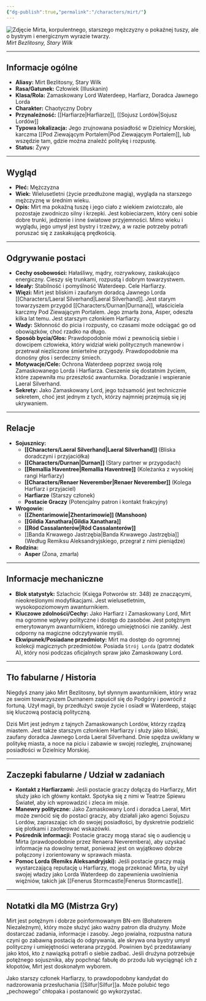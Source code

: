 ```yaml
---
{"dg-publish":true,"permalink":"/characters/mirt/"}
---
```


![Zdjęcie Mirta, korpulentnego, starszego mężczyzny o pokaźnej tuszy, ale o bystrym i energicznym wyrazie twarzy.](https://5e.tools/img/adventure/WDH/Mirt.webp)
*Mirt Bezlitosny, Stary Wilk*

---

## Informacje ogólne

*   **Aliasy:** Mirt Bezlitosny, Stary Wilk
*   **Rasa/Gatunek:** Człowiek (Illuskanin)
*   **Klasa/Rola:** Zamaskowany Lord Waterdeep, Harfiarz, Doradca Jawnego Lorda
*   **Charakter:** Chaotyczny Dobry
*   **Przynależność:** [[Harfiarze\|Harfiarze]], [[Sojusz Lordów\|Sojusz Lordów]]
*   **Typowa lokalizacja:** Jego zrujnowana posiadłość w Dzielnicy Morskiej, karczma [[Pod Ziewającym Portalem\|Pod Ziewającym Portalem]], lub wszędzie tam, gdzie można znaleźć politykę i rozpustę.
*   **Status:** Żywy

---

## Wygląd

*   **Płeć:** Mężczyzna
*   **Wiek:** Wielusetletni (życie przedłużone magią), wygląda na starszego mężczyznę w średnim wieku.
*   **Opis:** Mirt ma pokaźną tuszę i jego ciało z wiekiem zwiotczało, ale pozostaje zwodniczo silny i krzepki. Jest kobieciarzem, który ceni sobie dobre trunki, jedzenie i inne światowe przyjemności. Mimo wieku i wyglądu, jego umysł jest bystry i trzeźwy, a w razie potrzeby potrafi poruszać się z zaskakującą prędkością.

---

## Odgrywanie postaci

*   **Cechy osobowości:** Hałaśliwy, mądry, rozrywkowy, zaskakująco energiczny. Cieszy się trunkami, rozpustą i dobrym towarzystwem.
*   **Ideały:** Stabilność i pomyślność Waterdeep. Cele Harfiarzy.
*   **Więzi:** Mirt jest bliskim i zaufanym doradcą Jawnego Lorda [[Characters/Laeral Silverhand\|Laeral Silverhand]]. Jest starym towarzyszem przygód [[Characters/Durnan\|Durnana]], właściciela karczmy Pod Ziewającym Portalem. Jego zmarła żona, Asper, odeszła kilka lat temu. Jest starszym członkiem Harfiarzy.
*   **Wady:** Skłonność do picia i rozpusty, co czasami może odciągać go od obowiązków, choć rzadko na długo.
*   **Sposób bycia/Głos:** Prawdopodobnie mówi z pewnością siebie i dowcipem człowieka, który widział wieki politycznych manewrów i przetrwał niezliczone śmiertelne przygody. Prawdopodobnie ma donośny głos i serdeczny śmiech.
*   **Motywacje/Cele:** Ochrona Waterdeep poprzez swoją rolę Zamaskowanego Lorda i Harfiarza. Cieszenie się dostatnim życiem, które zapewniła mu przeszłość awanturnika. Doradzanie i wspieranie Laeral Silverhand.
*   **Sekrety:** Jako Zamaskowany Lord, jego tożsamość jest technicznie sekretem, choć jest jednym z tych, którzy najmniej przejmują się jej ukrywaniem.

---

## Relacje

*   **Sojusznicy:**
    *   **[[Characters/Laeral Silverhand\|Laeral Silverhand]]** (Bliska doradczyni i przyjaciółka)
    *   **[[Characters/Durnan\|Durnan]]** (Stary partner w przygodach)
    *   **[[Remallia Haventree\|Remallia Haventree]]** (Koleżanka z wysokiej rangi Harfiarzy)
    *   **[[Characters/Renaer Neverember\|Renaer Neverember]]** (Kolega Harfiarz i przyjaciel)
    *   **Harfiarze** (Starszy członek)
    *   **Postacie Graczy** (Potencjalny patron i kontakt frakcyjny)
*   **Wrogowie:**
    *   **[[Zhentarimowie\|Zhentarimowie]] (Manshoon)**
    *   **[[Gildia Xanathara\|Gildia Xanathara]]**
    *   **[[Ród Cassalanterów\|Ród Cassalanterów]]**
    *   [[Banda Krwawego Jastrzębia\|Banda Krwawego Jastrzębia]] (Według Remiksu Aleksandryjskiego, przegrał z nimi pieniądze)
*   **Rodzina:**
    *   **Asper** (Żona, zmarła)

---

## Informacje mechaniczne

*   **Blok statystyk:** Szlachcic (Księga Potworów str. 348) ze znaczącymi, nieokreślonymi modyfikacjami. Jest wielusetletnim, wysokopoziomowym awanturnikiem.
*   **Kluczowe zdolności/Cechy:** Jako Harfiarz i Zamaskowany Lord, Mirt ma ogromne wpływy polityczne i dostęp do zasobów. Jest potężnym emerytowanym awanturnikiem, którego umiejętności nie zanikły. Jest odporny na magiczne odczytywanie myśli.
*   **Ekwipunek/Posiadane przedmioty:** Mirt ma dostęp do ogromnej kolekcji magicznych przedmiotów. Posiada `Strój Lorda` (patrz dodatek A), który nosi podczas oficjalnych spraw jako Zamaskowany Lord.

---

## Tło fabularne / Historia

Niegdyś znany jako Mirt Bezlitosny, był słynnym awanturnikiem, który wraz ze swoim towarzyszem Durnanem zapuścił się do Podgóry i powrócił z fortuną. Użył magii, by przedłużyć swoje życie i osiadł w Waterdeep, stając się kluczową postacią polityczną.

Dziś Mirt jest jednym z tajnych Zamaskowanych Lordów, którzy rządzą miastem. Jest także starszym członkiem Harfiarzy i służy jako bliski, zaufany doradca Jawnego Lorda Laeral Silverhand. Dnie spędza uwikłany w politykę miasta, a noce na piciu i zabawie w swojej rozległej, zrujnowanej posiadłości w Dzielnicy Morskiej.

---

## Zaczepki fabularne / Udział w zadaniach

*   **Kontakt z Harfiarzami:** Jeśli postacie graczy dołączą do Harfiarzy, Mirt służy jako ich główny kontakt. Spotyka się z nimi w Teatrze Śpiewu Świateł, aby ich wprowadzić i zleca im misje.
*   **Manewry polityczne:** Jako Zamaskowany Lord i doradca Laeral, Mirt może zwrócić się do postaci graczy, aby działali jako agenci Sojuszu Lordów, zapraszając ich do swojej posiadłości, by dyskretnie podzielić się plotkami i zaoferować wskazówki.
*   **Pośrednik informacji:** Postacie graczy mogą starać się o audiencję u Mirta (prawdopodobnie przez Renaera Neverembera), aby uzyskać informacje na dowolny temat, ponieważ jest on wyjątkowo dobrze połączony i zorientowany w sprawach miasta.
*   **Pomoc Lorda (Remiks Aleksandryjski):** Jeśli postacie graczy mają wystarczającą reputację u Harfiarzy, mogą przekonać Mirta, by użył swojej władzy jako Lorda Waterdeep do zapewnienia uwolnienia więźniów, takich jak [[Fenerus Stormcastle\|Fenerus Stormcastle]].

---

## Notatki dla MG (Mistrza Gry)

Mirt jest potężnym i dobrze poinformowanym BN-em (Bohaterem Niezależnym), który może służyć jako ważny patron dla drużyny. Może dostarczać zadania, informacje i zasoby. Jego jowialna, rozpustna natura czyni go zabawną postacią do odgrywania, ale skrywa ona bystry umysł polityczny i umiejętności weterana przygód. Powinien być przedstawiany jako ktoś, kto z nawiązką potrafi o siebie zadbać. Jeśli drużyna potrzebuje potężnego sojusznika, aby popchnąć fabułę do przodu lub wyciągnąć ich z kłopotów, Mirt jest doskonałym wyborem.

Jako starszy członek Harfiarzy, to prawdopodobny kandydat do nadzorowania przesłuchania [[Silfur\|Silfur]]a. Może polubić tego „pechowego” chłopaka i postanowić go wykorzystać.
